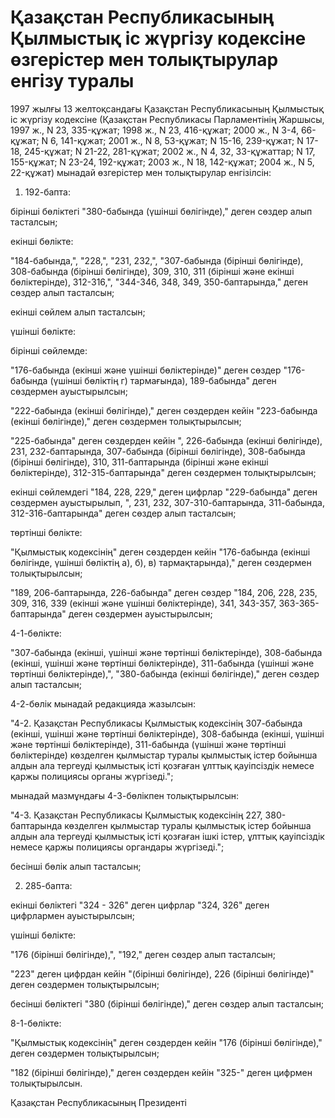 # Қазақстан Республикасының Қылмыстық іс жүргізу кодексіне өзгерістер мен толықтырулар енгізу туралы

1997 жылғы 13 желтоқсандағы Қазақстан Республикасының Қылмыстық iс жүргiзу кодексiне (Қазақстан Республикасы Парламентінiң Жаршысы, 1997 ж., N 23, 335-құжат; 1998 ж., N 23, 416-құжат; 2000 ж., N 3-4, 66-құжат; N 6, 141-құжат; 2001 ж., N 8, 53-құжат; N 15-16, 239-құжат; N 17-18, 245-құжат; N 21-22, 281-құжат; 2002 ж., N 4, 32, 33-құжаттар; N 17, 155-құжат; N 23-24, 192-құжат; 2003 ж., N 18, 142-құжат; 2004 ж., N 5, 22-құжат) мынадай өзгерiстер мен толықтырулар енгізілсін:

1) 192-бапта:

бiрiншi бөлiктегi "380-бабында (үшiншi бөлігінде)," деген сөздер алып тасталсын;

екiншi бөлікте:

"184-бабында,", "228,", "231, 232,", "307-бабында (бiрiншi бөлiгiнде), 308-бабында (бiрiншi бөлігінде), 309, 310, 311 (бiрiншi және екiншi бөлiктерiнде), 312-316,", "344-346, 348, 349, 350-баптарында," деген сөздер алып тасталсын;

екiншi сөйлем алып тасталсын;

үшіншi бөлiкте:

бiрiншi сөйлемде:

"176-бабында (екiншi және үшiнші бөлiктерiнде)" деген сөздер "176-бабында (үшiншi бөліктің г) тармағында), 189-бабында" деген сөздермен ауыстырылсын;

"222-бабында (екiншi бөлігінде)," деген сөздерден кейiн "223-бабында (екінші бөлiгiнде)," деген сөздермен толықтырылсын;

"225-бабында" деген сөздерден кейiн ", 226-бабында (екiншi бөлігінде), 231, 232-баптарында, 307-бабында (бiрiншi бөлігінде), 308-бабында (бiрiншi бөлігінде), 310, 311-баптарында (бiрiншi және екінші бөлiктерiнде), 312-315-баптарында" деген сөздермен толықтырылсын;

екiншi сөйлемдегі "184, 228, 229," деген цифрлар "229-бабында" деген сөздермен ауыстырылып, ", 231, 232, 307-310-баптарында, 311-бабында, 312-316-баптарында" деген сөздер алып тасталсын;

төртінші бөлікте:

"Қылмыстық кодексiнің" деген сөздерден кейін "176-бабында (екiншi бөлiгiнде, үшiншi бөлiктiң а), б), в) тармақтарында)," деген сөздермен толықтырылсын;

"189, 206-баптарында, 226-бабында" деген сөздер "184, 206, 228, 235, 309, 316, 339 (екіншi және үшіншi бөлiктерiнде), 341, 343-357, 363-365-баптарында" деген сөздермен ауыстырылсын;

4-1-бөлiкте:

"307-бабында (екiншi, үшінші және төртіншi бөлiктерiнде), 308-бабында (екiнші, үшiншi және төртiншi бөлiктерiнде), 311-бабында (үшiншi және төртiншi бөліктерiнде),", "380-бабында (екінші бөлiгінде)," деген сөздер алып тасталсын;

4-2-бөлiк мынадай редакцияда жазылсын:

"4-2. Қазақстан Республикасы Қылмыстық кодексiнiң 307-бабында (екінші, үшiнші және төртiншi бөліктерiнде), 308-бабында (екiншi, үшіншi және төртiншi бөліктерінде), 311-бабында (үшінші және төртiнші бөлiктерiнде) көзделген қылмыстар туралы қылмыстық істep бойынша алдын ала тергеудi қылмыстық істi қозғаған ұлттық қауiпсiздiк немесе қаржы полициясы органы жүргiзедi.";

мынадай мазмұндағы 4-3-бөлiкпен толықтырылсын:

"4-3. Қазақстан Республикасы Қылмыстық кодексiнiң 227, 380-баптарында көзделген қылмыстар туралы қылмыстық iстер бойынша алдын ала тергеудi қылмыстық iсті қозғаған ішкi iстер, ұлттық қауіпсiздiк немесе қаржы полициясы органдары жүргізедi.";

бесiншi бөлiк алып тасталсын;

2) 285-бапта:

екiншi бөлiктегi "324 - 326" деген цифрлар "324, 326" деген цифрлармен ауыстырылсын;

үшіншi бөлiкте:

"176 (бiрiншi бөлiгінде),", "192," деген сөздер алып тасталсын;

"223" деген цифрдан кейiн "(бiрiншi бөлiгiнде), 226 (бiрiншi бөлігінде)" деген сөздермен толықтырылсын;

бесiншi бөлiктегі "380 (бiрiншi бөлігінде)," деген сөздер алып тасталсын;

8-1-бөлiкте:

"Қылмыстық кодексінің" деген сөздерден кейiн "176 (бiрiншi бөлiгінде)," деген сөздермен толықтырылсын;

"182 (бiріншi бөлiгінде)," деген сөздерден кейiн "325-" деген цифрмен толықтырылсын.

Қазақстан Республикасының Президентi


